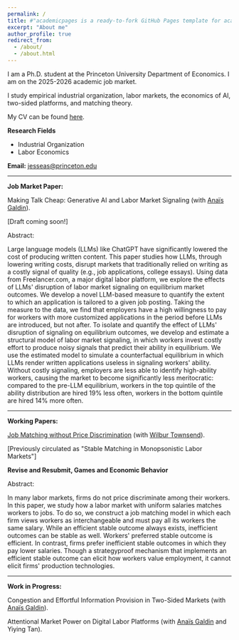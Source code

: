 ```yaml
---
permalink: /
title: #"academicpages is a ready-to-fork GitHub Pages template for academic personal websites"
excerpt: "About me"
author_profile: true
redirect_from: 
  - /about/
  - /about.html
---
```

I am a Ph.D. student at the Princeton University Department of Economics. I am on the 2025-2026 academic job market.

I study empirical industrial organization, labor markets, the economics of AI, two-sided platforms, and matching theory.

My CV can be found [here](https://jesse-silbert.github.io/website/Silbert_CV.pdf).

**Research Fields**
* Industrial Organization
* Labor Economics

**Email:** jesseas@princeton.edu

---

**Job Market Paper:**

Making Talk Cheap: Generative AI and Labor Market Signaling (with [Anaïs Galdin](https://www.anaisgaldin.com/home)).

[Draft coming soon!]

Abstract:

Large language models (LLMs) like ChatGPT have significantly lowered the cost of producing written content. This paper studies how LLMs, through lowering writing costs, disrupt markets that traditionally relied on writing as a costly signal of quality (e.g., job applications, college essays). Using data from Freelancer.com, a major digital labor platform, we explore the effects of LLMs' disruption of labor market signaling on equilibrium market outcomes. We develop a novel LLM-based measure to quantify the extent to which an application is tailored to a given job posting. Taking the measure to the data, we find that employers have a high willingness to pay for workers with more customized applications in the period before LLMs are introduced, but not after. To isolate and quantify the effect of LLMs' disruption of signaling on equilibrium outcomes, we develop and estimate a structural model of labor market signaling, in which workers invest costly effort to produce noisy signals that predict their ability in equilibrium. We use the estimated model to simulate a counterfactual equilibrium in which LLMs render written applications useless in signaling workers' ability. Without costly signaling, employers are less able to identify high-ability workers, causing the market to become significantly less meritocratic: compared to the pre-LLM equilibrium, workers in the top quintile of the ability distribution are hired 19% less often, workers in the bottom quintile are hired 14% more often.

---
**Working Papers:**

[Job Matching without Price Discrimination](https://wilburtownsend.github.io/papers/market%20design%20monopsony.pdf) (with [Wilbur Townsend](https://wilburtownsend.github.io)).

[Previously circulated as "Stable Matching in Monopsonistic Labor Markets"]

**Revise and Resubmit, Games and Economic Behavior**

Abstract:


In many labor markets, firms do not price discriminate among their workers. In this paper, we study how a labor market with uniform salaries matches workers to jobs. To do so, we construct a job matching model in which each firm views workers as interchangeable and must pay all its workers the same salary. While an efficient stable outcome  always exists, inefficient outcomes can be stable as well. Workers' preferred stable outcome is efficient. In contrast, firms prefer inefficient stable outcomes in which they pay lower salaries. Though a strategyproof mechanism that implements an efficient stable outcome can elicit how workers value employment, it cannot elicit firms' production technologies.

---

**Work in Progress:**

Congestion and Effortful Information Provision in Two-Sided Markets (with [Anaïs Galdin](https://www.anaisgaldin.com/home)).

Attentional Market Power on Digital Labor Platforms (with [Anaïs Galdin](https://www.anaisgaldin.com/home) and Yiying Tan).


